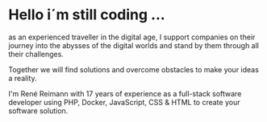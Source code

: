 # Hello i´m still coding ...
 
as an experienced traveller in the digital age, I support companies on their journey into the abysses of the digital worlds and stand by them through all their challenges.

Together we will find solutions and overcome obstacles to make your ideas a reality.

I'm René Reimann with 17 years of experience as a full-stack software developer using PHP, Docker, JavaScript, CSS & HTML to create your software solution.
